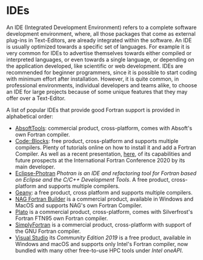 # IDEs

An IDE (Integrated Development Environment) refers to a complete software development environment, where, all those packages that come as external plug-ins in Text-Editors, are already integrated within the software. An IDE is usually optimized towards a specific set of languages. For example it is very common for IDEs to advertise themselves towards either compiled or interpreted languages, or even towards a single language, or depending on the application developed, like scientific or web development.
IDEs are recommended for beginner programmers, since it is possible to start coding with minimum effort after installation. However, it is quite common, in professional environments, individual developers and teams alike, to choose an IDE for large projects because of some unique features that they may offer over a Text-Editor.

A list of popular IDEs that provide good Fortran support is provided in alphabetical order:

- [AbsoftTools](https://www.absoft.com/technology/absofttools-fortran-ide/): commercial product, cross-platform, comes with Absoft's own Fortran compiler.
- [Code::Blocks](http://www.codeblocks.org/): free product, cross-platform and supports multiple compilers. Plenty of tutorials online on how to install it and add a Fortran Compiler. As well as a recent presentation, [here](https://www.youtube.com/watch?v=M1RwVGGSAgE&ab_channel=FortranCon), of its capabilities and future prospects at the International Fortran Conference 2020 by its main developer.
- [Eclipse-Photran](https://marketplace.eclipse.org/content/photran-fortran-ide-eclipse) _Photran is an IDE and refactoring tool for Fortran based on Eclipse and the C/C++ Development Tools_. A free product, cross-platform and supports multiple compilers.
- [Geany](https://www.geany.org/): a free product, cross platform and supports multiple compilers.
- [NAG Fortran Builder](https://www.nag.com/content/nag-fortran-builder-0) is a commercial product, available in Windows and MacOS and supports NAG's own Fortran Compiler.
- [Plato](https://www.silverfrost.com/16/ftn95/plato.aspx) is a commercial product, cross-platform, comes with Silverfrost's Fortran FTN95 own Fortran compiler.
- [SimplyFortran](https://simplyfortran.com/) is a commercial product, cross-platform with support of the GNU Fortran compiler.
- [Visual Studio](https://visualstudio.microsoft.com/) its _Community Edition 2019_ is a free product, available in Windows and macOS and supports only Intel's Fortran compiler, now bundled with many other free-to-use HPC tools under _Intel oneAPI_.
